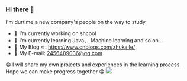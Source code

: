### Hi there 👋

I'm durtime,a new company's people on the way to study

- 🔭 I’m currently working on shcool
- 🌱 I’m currently learning Java、 Machine learning and so on...
- 👯 My Blog ✡: https://www.cnblogs.com/zhukaile/
- 💬 My E-mail: 2456489036@qq.com

😁 I will share my own projects and experiences in the learning process.
Hope we can make progress together 😁
![](https://img.shields.io/badge/Blog-Durtime-blue)
<!--
**durtime/durtime** is a ✨ _special_ ✨ repository because its `README.md` (this file) appears on your GitHub profile.

Here are some ideas to get you started:

- 🔭 I’m currently working on shcool
- 🌱 I’m currently learning Java and Machine learning
- 👯 My Blog: https://www.cnblogs.com/zhukaile/
- 💬 My E-mail:2456489036@qq.com
- 📫 How to reach me: ...
- 😄 Pronouns: ...
- ⚡ Fun fact: ...

![](https://img.shields.io/badge/Blog-Durtime-blue)
-->
